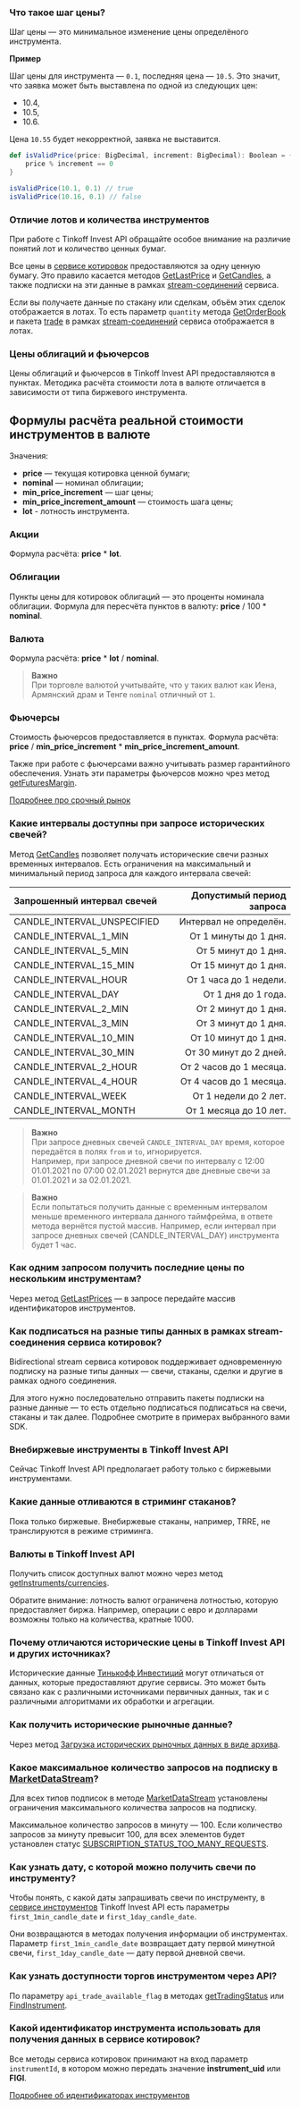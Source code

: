 ### Что такое шаг цены? 

Шаг цены — это минимальное изменение цены определёного инструмента.

**Пример**

Шаг цены для инструмента — `0.1`, последняя цена — `10.5`. Это значит, что заявка может быть выставлена по одной из следующих цен:

* 10.4,
* 10.5,
* 10.6.

Цена `10.55` будет некорректной, заявка не выставится.

```scala
def isValidPrice(price: BigDecimal, increment: BigDecimal): Boolean = {
    price % increment == 0
}

isValidPrice(10.1, 0.1) // true
isValidPrice(10.16, 0.1) // false
```

### Отличие лотов и количества инструментов

При работе с Tinkoff Invest API обращайте особое внимание на различие понятий
лот и количество ценных бумаг. 

Все цены в [сервисе котировок](/investAPI/head-marketdata/) предоставляются за одну ценную бумагу. Это правило касается методов [GetLastPrice](/investAPI/marketdata#getlastprices) и [GetCandles](/investAPI/marketdata#getcandles), а также подписки на эти данные в рамках [stream-соединений](/investAPI/marketdata#marketdatastreamservice) сервиса. 

Если вы получаете данные по стакану или сделкам, объём этих сделок отображается в лотах. То есть параметр `quantity` метода [GetOrderBook](/investAPI/marketdata#getorderbook) и пакета [trade](/investAPI/marketdata#trade) в рамках [stream-соединений](/investAPI/marketdata#marketdatastreamservice) сервиса отображается в лотах.

### Цены облигаций и фьючерсов

Цены облигаций и фьючерсов в Tinkoff Invest API предоставляются в пунктах. Методика расчёта стоимости 
лота в валюте отличается в зависимости от типа биржевого инструмента. 

## Формулы расчёта реальной стоимости инструментов в валюте 

Значения: 

* **price** — текущая котировка ценной бумаги;
* **nominal** — номинал облигации;
* **min_price_increment** — шаг цены;
* **min_price_increment_amount** — стоимость шага цены;
* **lot** - лотность инструмента.

### Акции 

Формула расчёта: **price** * **lot**.

### Облигации 

Пункты цены для котировок облигаций — это проценты номинала облигации. Формула для пересчёта пунктов в валюту:
**price** / 100 * **nominal**.

### Валюта 

Формула расчёта: **price** * **lot** / **nominal**.

>**Важно**<br>
>При торговле валютой учитывайте, что у таких валют как Иена, Армянский драм и Тенге `nominal` отличный от `1`.

### Фьючерсы

Стоимость фьючерсов предоставляется в пунктах. Формула расчёта: **price** / **min_price_increment** * **min_price_increment_amount**.

Также при работе с фьючерсами важно учитывать размер гарантийного обеспечения. Узнать эти параметры фьючерсов
можно чрез метод [getFuturesMargin](/investAPI/instruments#getfuturesmargin). 

[Подробнее про срочный рынок](https://help.tinkoff.ru/forts/)

### Какие интервалы доступны при запросе исторических свечей? 

Метод [GetCandles](/investAPI/marketdata#getcandles) позволяет получать исторические свечи разных 
временных интервалов. Есть ограничения на максимальный и минимальный период запроса для каждого интервала 
свечей: 

|Запрошенный интервал свечей|Допустимый период запроса|
|:---|---:|
| CANDLE_INTERVAL_UNSPECIFIED | Интервал не определён. |
| CANDLE_INTERVAL_1_MIN | От 1 минуты до 1 дня. |
| CANDLE_INTERVAL_5_MIN  | От 5 минут до 1 дня. |
| CANDLE_INTERVAL_15_MIN | От 15 минут до 1 дня. |
| CANDLE_INTERVAL_HOUR | От 1 часа до 1 недели. |
| CANDLE_INTERVAL_DAY | От 1 дня до 1 года. |
| CANDLE_INTERVAL_2_MIN | От 2 минут до 1 дня. |
| CANDLE_INTERVAL_3_MIN | От 3 минут до 1 дня. |
| CANDLE_INTERVAL_10_MIN | От 10 минут до 1 дня. |
| CANDLE_INTERVAL_30_MIN | От 30 минут до 2 дней. |
| CANDLE_INTERVAL_2_HOUR  | От 2 часов до 1 месяца. |
| CANDLE_INTERVAL_4_HOUR | От 4 часов до 1 месяца. |
| CANDLE_INTERVAL_WEEK | От 1 недели до 2 лет. |
| CANDLE_INTERVAL_MONTH | От 1 месяца до 10 лет. |

>**Важно** <br>
>При запросе дневных свечей `CANDLE_INTERVAL_DAY` время, которое передаётся в полях `from` и `to`, игнорируется.<br>
>Например, при запросе дневной свечи по интервалу с 12:00 01.01.2021 по 07:00 02.01.2021 вернутся две дневные 
свечи за 01.01.2021 и за 02.01.2021.

>**Важно** <br>
>Если попытаться получить данные с временным интервалом меньше временного интервала данного таймфрейма, в ответе метода вернётся пустой массив. Например, если интервал при запросе дневных свечей (CANDLE_INTERVAL_DAY) инструмента будет 1 час.

### Как одним запросом получить последние цены по нескольким инструментам?

Через метод [GetLastPrices](/investAPI/marketdata#getlastprices) — в запросе передайте массив
идентификаторов инструментов.

### Как подписаться на разные типы данных в рамках stream-соединения сервиса котировок? 

Bidirectional stream сервиса котировок поддерживает одновременную подписку на разные типы данных — свечи,
стаканы, сделки и другие в рамках одного соединения. 

Для этого нужно последовательно отправить пакеты подписки на разные данные — то есть отдельно подписаться подписаться на свечи, стаканы и так далее. Подробнее смотрите в примерах выбранного вами SDK.

### Внебиржевые инструменты в Tinkoff Invest API 

Сейчас Tinkoff Invest API предполагает работу только с биржевыми инструментами.

### Какие данные отливаются в стриминг стаканов? 

Пока только биржевые. Внебиржевые стаканы, например, TRRE, не транслируются в режиме стриминга.

### Валюты в Tinkoff Invest API

Получить список доступных валют можно через метод [getInstruments/currencies](/investAPI/instruments#currencies).

Обратите внимание: лотность валют ограничена лотностью, которую предоставляет биржа. Например, операции
с евро и долларами возможны только на количества, кратные 1000.

### Почему отличаются исторические цены в Tinkoff Invest API и других источниках?

Исторические данные [Тинькофф Инвестиций](https://www.tinkoff.ru/invest/) могут отличаться от данных,
которые предоставляют другие сервисы. Это может быть связано как с различными источниками первичных данных,
так и с различными алгоритмами их обработки и агрегации. 

### Как получить исторические рыночные данные?

Через метод [Загрузка исторических рыночных данных в виде архива](/investAPI/get_history/).

### Какое максимальное количество запросов на подписку в [MarketDataStream](/investAPI/marketdata/#marketdatastream)?

Для всех типов подписок в методе [MarketDataStream](/investAPI/marketdata/#marketdatastream) установлены ограничения максимального количества запросов на подписку.

Максимальное количество запросов в минуту — 100. Если количество запросов за минуту превысит 100, для всех элементов будет установлен статус [SUBSCRIPTION_STATUS_TOO_MANY_REQUESTS](/investAPI/marketdata/#subscriptionstatus).

### Как узнать дату, с которой можно получить свечи по инструменту?

Чтобы понять, с какой даты запрашивать свечи по инструменту, в [сервисе инструментов](/investAPI/head-instruments/) Tinkoff Invest API есть параметры `first_1min_candle_date` и `first_1day_candle_date`.

Они возвращаются в методах получения информации об инструментах. Параметр `first_1min_candle_date` возвращает дату первой минутной свечи, `first_1day_candle_date` — дату первой дневной свечи.

### Как узнать доступности торгов инструментом через API?

По параметру `api_trade_available_flag` в методах [getTradingStatus](/investAPI/marketdata/#gettradingstatus) или [FindInstrument](/investAPI/instruments/#findinstrument).

### Какой идентификатор инструмента использовать для получения данных в сервисе котировок?

Все методы сервиса котировок принимают на вход параметр `instrumentId`, в котором можно передать значение **instrument_uid** или **FIGI**.

[Подробнее об идентификаторах инструментов](/investAPI/faq_identification/)